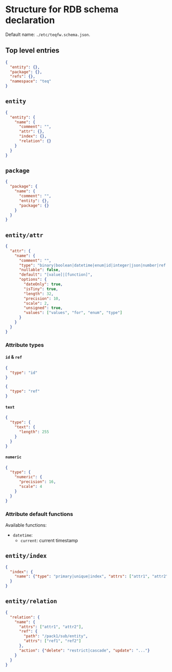 # Structure for RDB schema declaration

Default name: `./etc/teqfw.schema.json`.

## Top level entries

```json
{
  "entity": {},
  "package": {},
  "refs": {},
  "namespace": "teq"
}
```

## `entity`

```json
{
  "entity": {
    "name": {
      "comment": "",
      "attr": {},
      "index": {},
      "relation": {}
    }
  }
}
```

## `package`

```json
{
  "package": {
    "name": {
      "comment": "",
      "entity": {},
      "package": {}
    }
  }
}
```

## `entity/attr`

```json
{
  "attr": {
    "name": {
      "comment": "",
      "type": "binary|boolean|datetime|enum|id|integer|json|number|ref|string|text",
      "nullable": false,
      "default": "[value]|[function]",
      "options": {
        "dateOnly": true,
        "isTiny": true,
        "length": 32,
        "precision": 10,
        "scale": 2,
        "unsigned": true,
        "values": ["values", "for", "enum", "type"]
      }
    }
  }
}
```

### Attribute types

#### `id` & `ref`

```json
{
  "type": "id"
}
```

```json
{
  "type": "ref"
}
```

#### `text`

```json
{
  "type": {
    "text": {
      "length": 255
    }
  }
}
```

#### `numeric`

```json
{
  "type": {
    "numeric": {
      "precision": 16,
      "scale": 4
    }
  }
}
```

### Attribute default functions

Available functions:

* `datetime`:
    * `current`: current timestamp

## `entity/index`

```json
{
  "index": {
    "name": {"type": "primary|unique|index", "attrs": ["attr1", "attr2"]}
  }
}
```

## `entity/relation`

```json
{
  "relation": {
    "name": {
      "attrs": ["attr1", "attr2"],
      "ref": {
        "path": "/pack1/sub/entity",
        "attrs": ["ref1", "ref2"]
      },
      "action": {"delete": "restrict|cascade", "update": "..."}
    }
  }
}
```

